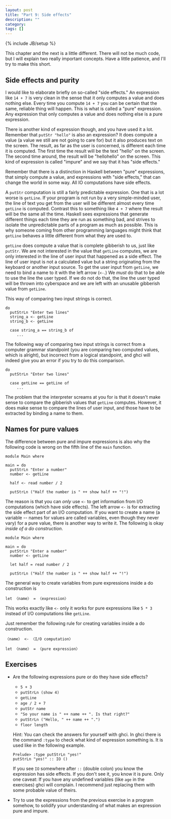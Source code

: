 ```yaml
---
layout: post
title: "Part 9: Side effects"
description: ""
category:
tags: []
---
```

{% include JB/setup %}


This chapter and the next is a little different. There will not be much code, but I will explain two really important concepts. Have a little patience, and I'll try to make this short.


Side effects and purity
-----------------------

I would like to elaborate briefly on so-called "side effects." An expression like `14 + 7` is very clean in the sense that it only computes a value and does nothing else. Every time you compute `14 + 7` you can be certain that the same, reliable thing will happen. This is what is called a "pure" expression. Any expression that only computes a value and does nothing else is a pure expression.

There is another kind of expression though, and you have used it a lot. Remember that `putStr "hello"` is also an expression? It does compute a value (a value we still are not going to care for) but it also produces text on the screen. The result, as far as the user is concerned, is different each time it is computed. The first time the result will be the text "hello" on the screen. The second time around, the result will be "hellohello" on the screen. This kind of expression is called "impure" and we say that it has "side effects."

Remember that there is a distinction in Haskell between "pure" expressions, that simply compute a value, and expressions with "side effects," that can change the world in some way. All IO computations have side effects.

A `putStr` computation is still a fairly predictable expression. One that is a lot worse is `getLine`. If your program is not run by a very simple-minded user, the line of text you get from the user will be different almost every time `getLine` is computed. Contrast this to something like `4 + 7` where the result will be the same all the time. Haskell sees expressions that generate different things each time they are run as something bad, and strives to isolate the unpredictable parts of a program as much as possible. This is why someone coming from other programming languages might think that `getLine` behaves a little different from what they are used to.

`getLine` does compute a value that is complete gibberish to us, just like `putStr`. We are not interested in the value that `getLine` computes, we are only interested in the line of user input that happened as a side effect. The line of user input is not a calculated value but a string originating from the keyboard or another input source. To get the user input from `getLine`, we need to bind a name to it with the left arrow (`<-`.) We *must* do that to be able to use the line the user typed. If we do not do that, the line the user typed will be thrown into cyberspace and we are left with an unusable gibberish value from `getLine`.

This way of comparing two input strings is correct.

    do
      putStrLn "Enter two lines"
      string_a <- getLine
      string_b <- getLine

      case string_a == string_b of
         ...

The following way of comparing two input strings is correct from a computer grammar standpoint (you are comparing two computed values, which is alright), but incorrect from a logical standpoint, and <abbr>ghc</abbr>i will indeed give you an error if you try to do this comparison.

    do
      putStrLn "Enter two lines"

      case getLine == getLine of
         ...

The problem that the interpreter screams at you for is that it doesn't make sense to compare the gibberish values that `getLine` computes. However, it does make sense to compare the lines of user input, and those have to be extracted by binding a name to them.



Names for pure values
---------------------

The difference between pure and impure expressions is also why the following code is wrong on the fifth line of the `main` function.

    module Main where

    main = do
      putStrLn "Enter a number"
      number <- getLine

      half <- read number / 2

      putStrLn ("Half the number is " ++ show half ++ "!")

The reason is that you can *only* use `<-` to get information from I/O computations (which have side effects). The left arrow `<-` is for extracting the side effect part of an I/O computation. If you want to create a name (a variable -- names for values are called variables, even though they never vary) for a pure value, there is another way to write it. The following is okay *inside of a do construction*.

    module Main where

    main = do
      putStrLn "Enter a number"
      number <- getLine

      let half = read number / 2

      putStrLn ("Half the number is " ++ show half ++ "!")

The general way to create variables from pure expressions inside a do construction is

    let 〈name〉 = 〈expression〉

This works exactly like `<-` only it works for pure expressions like `5 * 3` instead of I/O computations like `getLine`.

Just remember the following rule for creating variables inside a do construction.

    〈name〉 <- 〈I/O computation〉

    let 〈name〉 = 〈pure expression〉



Exercises
---------

 *  Are the following expressions pure or do they have side effects?

     *  `5 + 3`
     *  `putStrLn (show 4)`
     *  `getLine`
     *  `age / 2 + 7`
     *  `putStr name`
     *  `"So your name is " ++ name ++ ". Is that right?"`
     *  `putStrLn ("Hello, " ++ name ++ ".")`
     *  `floor length`

    Hint: You can check the answers for yourself with <abbr>ghc</abbr>i. In <abbr>ghc</abbr>i there is the command `:type` to check what kind of expression something is. It is used like in the following example.

        Prelude> :type putStrLn "yes!"
        putStrLn "yes!" :: IO ()

    If you see `IO` somewhere after `::` (double colon) you know the expression has side effects. If you don't see it, you know it is pure. Only one caveat: If you have any undefined variables (like `age` in the exercises) <abbr>ghc</abbr>i will complain. I recommend just replacing them with some probable value of theirs.

 *  Try to use the expressions from the previous exercise in a program somehow, to solidify your understanding of what makes an expression pure and impure.
